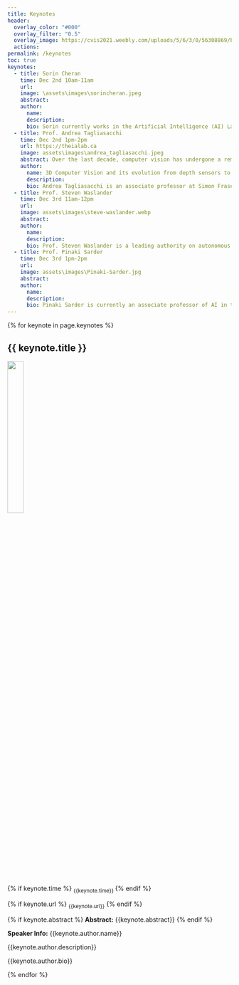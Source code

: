 ```yaml
---
title: Keynotes
header:
  overlay_color: "#000"
  overlay_filter: "0.5"
  overlay_image: https://cvis2021.weebly.com/uploads/5/6/3/0/56308869/background-images/236520036.jpg
  actions:
permalink: /keynotes
toc: true
keynotes:
  - title: Sorin Cheran
    time: Dec 2nd 10am-11am
    url: 
    image: \assets\images\sorincheran.jpeg
    abstract: 
    author: 
      name:
      description:
      bio: Sorin currently works in the Artificial Intelligence (AI) Lab at Hewlett Packard Labs. In his 12 years with HPE, Sorin has held a number of different roles. Until recently, he worked in the High-Performance Computing (HPC) and AI Competency Center in Grenoble, France as part of the Hybrid IT BU Presales team. Sorin’s career advancement has rapidly progressed from HPC Post-Sales Engineer to a customerfacing presales role and later, to Distinguished Technologist. 
  - title: Prof. Andrea Tagliasacchi 
    time: Dec 2nd 1pm-2pm
    url: https://theialab.ca 
    image: assets\images\andrea_tagliasacchi.jpeg
    abstract: Over the last decade, computer vision has undergone a remarkable transformation, with many difficult problems now considered solved. However, it is important to recognize that much of this progress is often confined to 2D images and videos, which only provide superficial understanding of the underlying 3D structure. Achieving a comprehensive understanding of 3D scenes remains largely an unsolved challenge. Solving this problem is crucial, as computer vision shifts from passive tasks, like search and surveillance, to more active applications that require 3D modeling, such as those that drive the decision-making process of embodied autonomous systems that interact with the 3D environment. In this talk, I will present my research journey through these areas, beginning with real-time processing techniques for Kinect-style sensors in computer graphics leading to the development of neural 3D representations, and their unsupervised training through "novel-view synthesis" objectives.
    author: 
      name: 3D Computer Vision and its evolution from depth sensors to novel view synthesis 
      description: 
      bio: Andrea Tagliasacchi is an associate professor at Simon Fraser University (Vancouver, Canada) where he holds the appointment of Visual Computing Research Chair within the school of computing science. He is also a part-time (20%) staff research scientist at Google DeepMind (Toronto, Canada), as well as an associate professor (status only) in the computer science department at the University of Toronto. Before joining SFU, he spent four wonderful years as a full-time researcher at Google (mentored by Paul Lalonde, Geoffrey Hinton, and David Fleet). Before joining Google, he was an assistant professor at the University of Victoria (2015-2017), where he held the Industrial Research Chair in 3D Sensing (jointly sponsored by Google and Intel). His alma mater include EPFL (postdoc) SFU (PhD, NSERC Alexander Graham Bell fellow) and Politecnico di Milano (MSc, gold medalist). Several of his papers have received best-paper award nominations at top-tier graphics and vision conferences, and he is the recipient of the 2015 SGP best paper award, the 2020 CVPR best student paper award, and the 2024 CVPR best paper award (honorable mention). His research focuses on 3D visual perception, which lies at the intersection of computer vision, computer graphics and machine learning. For more information, please visit https://theialab.ca. 
  - title: Prof. Steven Waslander
    time: Dec 3rd 11am-12pm
    url:
    image: assets\images\steve-waslander.webp
    abstract:
    author:
      name: 
      description: 
      bio: Prof. Steven Waslander is a leading authority on autonomous aerial and ground vehicles, including multirotor drones and autonomous driving vehicles. Simultaneous Localization and Mapping (SLAM) and multi-vehicle systems. He received his B.Sc.E.in 1998 from Queen’s University, his M.S. in 2002 and his Ph.D. in 2007, both from Stanford University in Aeronautics and Astronautics, where as a graduate student he created the Stanford Testbed of Autonomous Rotorcraft for Multi-Agent Control (STARMAC), the world’s most capable outdoor multi-vehicle quadrotor platform at the time. He was a Control Systems Analyst for Pratt & Whitney Canada from 1998 to 2001. He was recruited to Waterloo from Stanford in 2008, where he founded and directs the Waterloo Autonomous Vehicle Laboratory (WAVELab), extending the state of the art in autonomous drones and autonomous driving through advances in localization and mapping, object detection and tracking, integrated planning and control methods and multi-robot coordination. In 2018, he joined the University of Toronto Institute for Aerospace Studies (UTIAS), and founded the Toronto Robotics and Artificial Intelligence Laboratory (TRAILab). He is an active member of the University of Toronto Robotics Institute, for which he acts as Chair of the Partner Consortium Committee.
  - title: Prof. Pinaki Sarder
    time: Dec 3rd 1pm-2pm 
    url: 
    image: assets\images\Pinaki-Sarder.jpg
    abstract: 
    author:
      name: 
      description: 
      bio: Pinaki Sarder is currently an associate professor of AI in the Section of Quantitative Health of the Department of Medicine, as well as the Associate Director for Imaging in the Intelligent Critical Care Center at the University of Florida (UF). Before joining UF, he was an associate professor in the Departments of Pathology & Anatomical Sciences and Biomedical Engineering at the University at Buffalo (UB), where he was at the center of building the computationally enabled graduate program Computational Cell Biology, Anatomy, and Pathology. Prior to UB, he completed post-doctoral training at Mallinckrodt Institute of Radiology at the Washington University in St. Louis (WUSTL) School of Medicine. He received his B.Tech. degree in electrical engineering from the Indian Institute of Technology, Kanpur, in 2003, and M.Sc. and Ph.D. degrees in electrical engineering from WUSTL in 2010.
---
```


{% for keynote in page.keynotes %}
## {{ keynote.title }}
<img src="{{ keynote.image}}" class="align-left" style="width: calc(30% - 0.5em);"/>

{% if keynote.time %} <sub>{{keynote.time}} </sub>  {% endif %}


{% if keynote.url %} <sub> {{keynote.url}}</sub> {% endif %}

{% if keynote.abstract %}
**Abstract:** 
{{keynote.abstract}}
{% endif %}

**Speaker Info:**
{{keynote.author.name}}

{{keynote.author.description}}

{{keynote.author.bio}}

{% endfor %}
